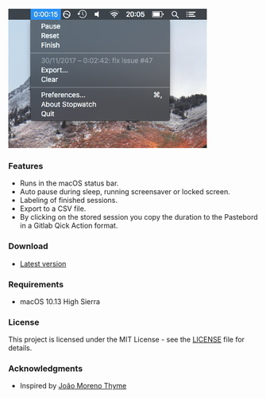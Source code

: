 ![](./images/screenshot.png?raw=true)

### Features

* Runs in the macOS status bar.
* Auto pause during sleep, running screensaver or locked screen.
* Labeling of finished sessions.
* Export to a CSV file.
* By clicking on the stored session you copy the duration to the Pastebord in a Gitlab Qick Action format.

### Download

* [Latest version](https://github.com/bretislavstepan/stopwatch/releases/latest)

### Requirements

* macOS 10.13 High Sierra 

### License

This project is licensed under the MIT License - see the [LICENSE](LICENSE) file for details.

### Acknowledgments

* Inspired by [João Moreno Thyme](https://github.com/joaomoreno/thyme) 
